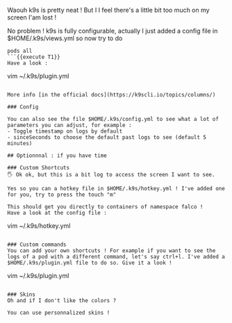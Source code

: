 Waouh k9s is pretty neat ! But I I feel there's a little bit too much on my screen I'am lost !


No problem ! k9s is fully configurable, actually I just added a config file in $HOME/.k9s/views.yml so now try to do 
```
pods all
```{{execute T1}}
Have a look : 
```
vim ~/.k9s/plugin.yml
```{{execute T2}}

More info [in the official docs](https://k9scli.io/topics/columns/)

### Config

You can also see the file $HOME/.k9s/config.yml to see what a lot of parameters you can adjust, for example : 
- Toggle timestamp on logs by default
- sinceSeconds to choose the default past logs to see (default 5 minutes)

## Optionnnal : if you have time

### Custom Shortcuts
🖐️ Ok ok, but this is a bit log to access the screen I want to see. 

Yes so you can a hotkey file in $HOME/.k9s/hotkey.yml ! I've added one for you, try to press the touch "m"

This should get you directly to containers of namespace falco ! 
Have a look at the config file : 
```
vim ~/.k9s/hotkey.yml
```{{execute T2}}

### Custom commands
You can add your own shortcuts ! For example if you want to see the logs of a pod with a different command, let's say ctrl+l. I've added a $HOME/.k9s/plugin.yml file to do so. Give it a look !
```
vim ~/.k9s/plugin.yml
```{{execute T2}}

### Skins
Oh and if I don't like the colors ?

You can use personnalized skins ! 